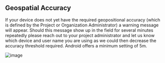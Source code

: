 ## Geospatial Accuracy
If your device does not yet have the required geopositional accuracy (which is defined by the Project or Organization Administrator) a warning message will appear. Should this message show up in the field for several minutes repeatedly please reach out to your project administrator and let us know which device and user name you are using as we could then decrease the accuracy threshold required. 
Android offers a minimum setting of 5m.


![image](https://github.com/Wells-for-Zoe/book/assets/97762115/185e0fde-4c74-48e2-9869-7ad82e143d74)
